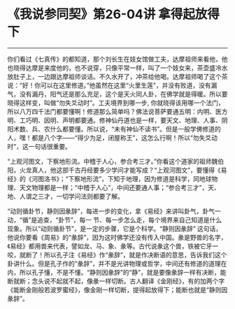 # 《我说参同契》第26-04讲 拿得起放得下

------

你们看过《七真传》的都知道，那个刘长生在妓女馆做工夫，达摩祖师来看他，他也晓得达摩是来度他的，也不说穿，只像平常一样，叫了一个妓女来，茶壶盛冷水放肚子上，一边跟达摩祖师谈话。不久水开了，冲茶给他喝。达摩祖师喝了这个茶说：“好！你可以在这里修道。”他虽然在这里“火里生莲”，并没有败道，没有漏气，没有漏丹，阳气还是那么充足，这个是天火同人卦，在佛学就是得暖。所以要晓得这样变，叫做“勿失爻动时”。工夫境界到哪一步, 你就晓得该用哪一个法门，所以八万四千法门都要懂啊！修道那么简单吗？佛法说菩萨要通五明：内明、医方明、工巧明、因明、声明都要通。修神仙丹道也是一样，要天文、地理、人事、阴阳术数、兵、农什么都要懂。所以说，“未有神仙不读书”。但是一般学佛修道的人，嘿！都是八个字——“得少为足，闭屋称王”，这怎么行啊！所以“勿失爻动时”，这一句话很重要。

“上观河图文，下察地形流。中稽于人心，参合考三才。”你看这个道家的祖师魏伯阳，火龙真人，他这部千古丹经要多少学问才能写成？“上观河图文”，要懂得《易经》的《河图洛书》；“下察地形流”，下知于地理，因为修道是科学，同地球物理、天文物理都是一样；“中稽于人心”，中间还要通人事；“参合考三才”，天、地、人谓之三才，一切学问法则都要了解。

“动则循卦节，静则因彖辞”，每进一步的变化，拿《易经》来讲叫卦气，卦气一动，“循”是追查，“卦节”，每一 节、每一步怎么走，每个境界来自己知道是什么现象。所以“动则循卦节”，是一定的步骤，它是个科学。“静则因彖辞” 这句话，他说你要看《周易》的“彖辞”，因为这时佛学还没有传入中国。彖是野兽的名字，《易经》都用兽来代表，譬如龙、马、象、彖等。古代说彖这个兽，铁被它牙一咬，就断了！所以孔子注《易经》作“彖辞”，就是作决断语的意思，告诉我们这个卦讲什么。但是孔子作的“彖辞”，并不是光讲物理或哲学，中间还有修道的道理在内，所以孔子懂，不是不懂。“静则因彖辞”的“静”，就是要像彖辞一样有决断，能断就断；念头说不起就不起，像彖一样切断。古人翻译《金刚经》，有的加两个字《能断金刚般若波罗蜜经》，像金刚一样切断，提得起放得下；能断也就是“静则因彖辞”。